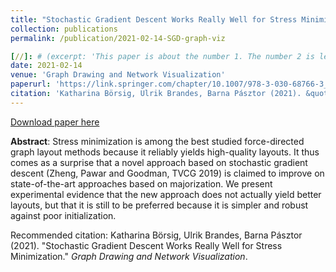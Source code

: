 ```yaml
---
title: "Stochastic Gradient Descent Works Really Well for Stress Minimization"
collection: publications
permalink: /publication/2021-02-14-SGD-graph-viz

[//]: # (excerpt: 'This paper is about the number 1. The number 2 is left for future work.')
date: 2021-02-14
venue: 'Graph Drawing and Network Visualization'
paperurl: 'https://link.springer.com/chapter/10.1007/978-3-030-68766-3_2'
citation: 'Katharina Börsig, Ulrik Brandes, Barna Pásztor (2021). &quot;Stochastic Gradient Descent Works Really Well for Stress Minimization.&quot; <i>Graph Drawing and Network Visualization</i>.'
---
```

[Download paper here](https://link.springer.com/chapter/10.1007/978-3-030-68766-3_2)

**Abstract**:
Stress minimization is among the best studied force-directed graph layout methods because it reliably yields high-quality
layouts. It thus comes as a surprise that a novel approach based on stochastic gradient descent
(Zheng, Pawar and Goodman, TVCG 2019) is claimed to improve on state-of-the-art approaches based on majorization.
We present experimental evidence that the new approach does not actually yield better layouts, but that it is still to
be preferred because it is simpler and robust against poor initialization.

Recommended citation: Katharina Börsig, Ulrik Brandes, Barna Pásztor (2021).
&quot;Stochastic Gradient Descent Works Really Well for Stress Minimization.&quot;
<i>Graph Drawing and Network Visualization</i>.